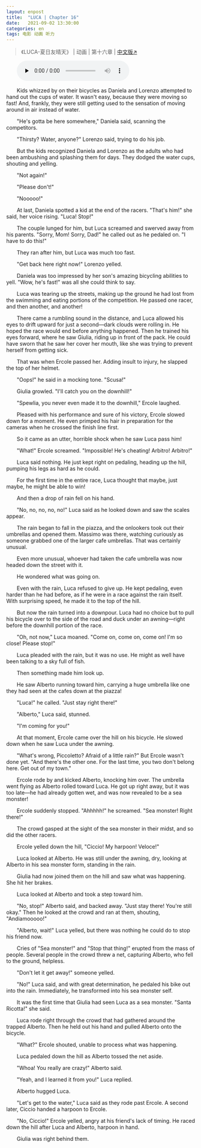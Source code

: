 ```yaml
---
layout: enpost
title:  "LUCA | Chapter 16"
date:   2021-09-02 13:30:00
categories: en
tags: 电影 动画 听力
---
```


>《LUCA-夏日友晴天》 | 动画 | 第十六章 | [中文版↗](https://buyivi.xyz/wenji/luca-chapter16/)

​&emsp;&emsp;<audio id="audio" controls="" preload="none">
      <source id="m4a" src="https://buyivi.xyz/wenji/files/audio/Luca/Chapter16.m4a">
</audio>

&emsp;&emsp;Kids whizzed by on their bicycles as Daniela and Lorenzo attempted to hand out the cups of water. It wasn't easy, because they were moving so fast! And, frankly, they were still getting used to the sensation of moving around in air instead of water.

&emsp;&emsp;"He's gotta be here somewhere," Daniela said, scanning the competitors.

&emsp;&emsp;"Thirsty? Water, anyone?" Lorenzo said, trying to do his job.

&emsp;&emsp;But the kids recognized Daniela and Lorenzo as the adults who had been ambushing and splashing them for days. They dodged the water cups, shouting and yelling.

&emsp;&emsp;"Not again!"

&emsp;&emsp;"Please don't!"

&emsp;&emsp;"Nooooo!"

&emsp;&emsp;At last, Daniela spotted a kid at the end of the racers. "That's him!" she said, her voice rising. "Luca! Stop!"

&emsp;&emsp;The couple lunged for him, but Luca screamed and swerved away from his parents. "Sorry, Mom! Sorry, Dad!" he called out as he pedaled on. "I have to do this!"

&emsp;&emsp;They ran after him, but Luca was much too fast.

&emsp;&emsp;"Get back here right now!" Lorenzo yelled.

&emsp;&emsp;Daniela was too impressed by her son's amazing bicycling abilities to yell. "Wow, he's fast!" was all she could think to say.

&emsp;&emsp;Luca was tearing up the streets, making up the ground he had lost from the swimming and eating portions of the competition. He passed one racer, and then another, and another!

&emsp;&emsp;There came a rumbling sound in the distance, and Luca allowed his eyes to drift upward for just a second—dark clouds were rolling in. He hoped the race would end before anything happened. Then he trained his eyes forward, where he saw Giulia, riding up in front of the pack. He could have sworn that he saw her cover her mouth, like she was trying to prevent herself from getting sick.

&emsp;&emsp;That was when Ercole passed her. Adding insult to injury, he slapped the top of her helmet.

&emsp;&emsp;"Oops!" he said in a mocking tone. "Scusa!"

&emsp;&emsp;Giulia growled. "I'll catch you on the downhill!"

&emsp;&emsp;"Spewlia, you never even made it to the downhill," Ercole laughed.

&emsp;&emsp;Pleased with his performance and sure of his victory, Ercole slowed down for a moment. He even primped his hair in preparation for the cameras when he crossed the finish line first.

&emsp;&emsp;So it came as an utter, horrible shock when he saw Luca pass him!

&emsp;&emsp;"What!" Ercole screamed. "Impossible! He's cheating! Arbitro! Arbitro!"

&emsp;&emsp;Luca said nothing. He just kept right on pedaling, heading up the hill, pumping his legs as hard as he could.

&emsp;&emsp;For the first time in the entire race, Luca thought that maybe, just maybe, he might be able to win!

&emsp;&emsp;And then a drop of rain fell on his hand.

&emsp;&emsp;"No, no, no, no, no!" Luca said as he looked down and saw the scales appear.

&emsp;&emsp;The rain began to fall in the piazza, and the onlookers took out their umbrellas and opened them. Massimo was there, watching curiously as someone grabbed one of the larger cafe umbrellas. That was certainly unusual.

&emsp;&emsp;Even more unusual, whoever had taken the cafe umbrella was now headed down the street with it.

&emsp;&emsp;He wondered what was going on.

&emsp;&emsp;Even with the rain, Luca refused to give up. He kept pedaling, even harder than he had before, as if he were in a race against the rain itself. With surprising speed, he made it to the top of the hill.

&emsp;&emsp;But now the rain turned into a downpour. Luca had no choice but to pull his bicycle over to the side of the road and duck under an awning—right before the downhill portion of the race.

&emsp;&emsp;"Oh, not now," Luca moaned. "Come on, come on, come on! I'm so close! Please stop!"

&emsp;&emsp;Luca pleaded with the rain, but it was no use. He might as well have been talking to a sky full of fish.

&emsp;&emsp;Then something made him look up.

&emsp;&emsp;He saw Alberto running toward him, carrying a huge umbrella like one they had seen at the cafes down at the piazza!

&emsp;&emsp;"Luca!" he called. "Just stay right there!"

&emsp;&emsp;"Alberto," Luca said, stunned.

&emsp;&emsp;"I'm coming for you!"

&emsp;&emsp;At that moment, Ercole came over the hill on his bicycle. He slowed down when he saw Luca under the awning.

&emsp;&emsp;"What's wrong, Piccoletto? Afraid of a little rain?" But Ercole wasn't done yet. "And there's the other one. For the last time, you two don't belong here. Get out of my town."

&emsp;&emsp;Ercole rode by and kicked Alberto, knocking him over. The umbrella went flying as Alberto rolled toward Luca. He got up right away, but it was too late—he had already gotten wet, and was now revealed to be a sea monster!

&emsp;&emsp;Ercole suddenly stopped. "Ahhhhh!" he screamed. "Sea monster! Right there!"

&emsp;&emsp;The crowd gasped at the sight of the sea monster in their midst, and so did the other racers.

&emsp;&emsp;Ercole yelled down the hill, "Ciccio! My harpoon! Veloce!"

&emsp;&emsp;Luca looked at Alberto. He was still under the awning, dry, looking at Alberto in his sea monster form, standing in the rain.

&emsp;&emsp;Giulia had now joined them on the hill and saw what was happening. She hit her brakes.

&emsp;&emsp;Luca looked at Alberto and took a step toward him.

&emsp;&emsp;"No, stop!" Alberto said, and backed away. "Just stay there! You're still okay." Then he looked at the crowd and ran at them, shouting, "Andiamooooo!"

&emsp;&emsp;"Alberto, wait!" Luca yelled, but there was nothing he could do to stop his friend now.

&emsp;&emsp;Cries of "Sea monster!" and "Stop that thing!" erupted from the mass of people. Several people in the crowd threw a net, capturing Alberto, who fell to the ground, helpless.

&emsp;&emsp;"Don't let it get away!" someone yelled.

&emsp;&emsp;"No!" Luca said, and with great determination, he pedaled his bike out into the rain. Immediately, he transformed into his sea monster self.

&emsp;&emsp;It was the first time that Giulia had seen Luca as a sea monster. "Santa Ricotta!" she said.

&emsp;&emsp;Luca rode right through the crowd that had gathered around the trapped Alberto. Then he held out his hand and pulled Alberto onto the bicycle.

&emsp;&emsp;"What?" Ercole shouted, unable to process what was happening.

&emsp;&emsp;Luca pedaled down the hill as Alberto tossed the net aside.

&emsp;&emsp;"Whoa! You really are crazy!" Alberto said.

&emsp;&emsp;"Yeah, and I learned it from you!" Luca replied.

&emsp;&emsp;Alberto hugged Luca.

&emsp;&emsp;"Let's get to the water," Luca said as they rode past Ercole. A second later, Ciccio handed a harpoon to Ercole.

&emsp;&emsp;"No, Ciccio!" Ercole yelled, angry at his friend's lack of timing. He raced down the hill after Luca and Alberto, harpoon in hand.

&emsp;&emsp;Giulia was right behind them.